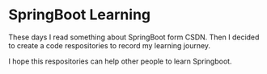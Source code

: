# SpringBoot Learning
These days I read something about SpringBoot form CSDN.
Then I decided to create a code respositories to record my learning journey.

I hope this respositories can help other people to learn Springboot.